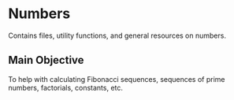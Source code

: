 # Numbers

Contains files, utility functions, and general resources on numbers.

## Main Objective

To help with calculating Fibonacci sequences, sequences of prime numbers, factorials, constants, etc.